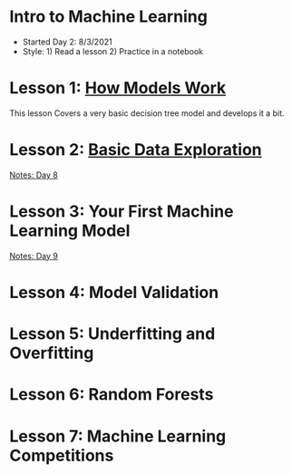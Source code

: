 # Intro to Machine Learning  
* Started Day 2: 8/3/2021 
* Style: 1) Read a lesson 2) Practice in a notebook 

# Lesson 1: [How Models Work](https://www.kaggle.com/dansbecker/how-models-work) 
This lesson Covers a very basic decision tree model and develops it a bit. 

# Lesson 2: [Basic Data Exploration](https://www.kaggle.com/dansbecker/basic-data-exploration)
[Notes: Day 8](https://github.com/EO4wellness/T-I-L/blob/main/AI-ML-NLP/Kaggle/Day8.md)


# Lesson 3: Your First Machine Learning Model 
[Notes: Day 9]() 


# Lesson 4: Model Validation 

# Lesson 5: Underfitting and Overfitting 

# Lesson 6: Random Forests 

# Lesson 7: Machine Learning Competitions 
